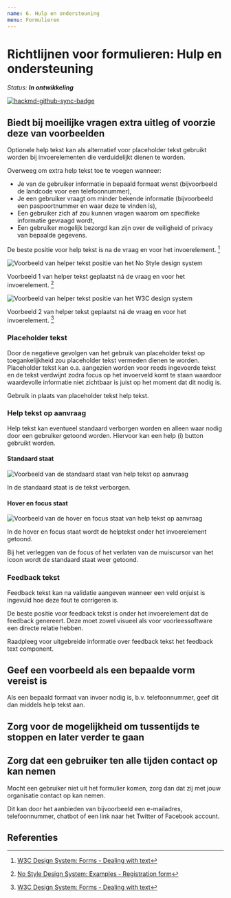 ```yaml
---
name: 6. Hulp en ondersteuning
menu: Formulieren
---
```


# Richtlijnen voor formulieren: Hulp en ondersteuning

_Status: **In ontwikkeling**_

[![hackmd-github-sync-badge](https://hackmd.io/O2RDX5szRBu-Tsml6ON4MA/badge)](https://hackmd.io/O2RDX5szRBu-Tsml6ON4MA)

## Biedt bij moeilijke vragen extra uitleg of voorzie deze van voorbeelden

Optionele help tekst kan als alternatief voor placeholder tekst gebruikt worden bij invoerelementen die verduidelijkt dienen te worden.

Overweeg om extra help tekst toe te voegen wanneer:

- Je van de gebruiker informatie in bepaald formaat wenst (bijvoorbeeld de landcode voor een telefoonnummer),
- Je een gebruiker vraagt om minder bekende informatie (bijvoorbeeld een paspoortnummer en waar deze te vinden is),
- Een gebruiker zich af zou kunnen vragen waarom om specifieke informatie gevraagd wordt,
- Een gebruiker mogelijk bezorgd kan zijn over de veiligheid of privacy van bepaalde gegevens.

De beste positie voor help tekst is na de vraag en voor het invoerelement. [^helper-text-position]

![Voorbeeld van helper tekst positie van het No Style design system](https://user-images.githubusercontent.com/248921/142423723-442f8506-2e12-4d57-8c25-4273002ee192.png)

Voorbeeld 1 van helper tekst geplaatst ná de vraag en voor het invoerelement. [^no-style-helper-text]

![Voorbeeld van helper tekst positie van het W3C design system](https://user-images.githubusercontent.com/248921/142424548-448c8a82-2b64-4667-8f8e-6c97ca00ac58.png)

Voorbeeld 2 van helper tekst geplaatst ná de vraag en voor het invoerelement. [^helper-text-position]

### Placeholder tekst

Door de negatieve gevolgen van het gebruik van placeholder tekst op toegankelijkheid zou placeholder tekst vermeden dienen te worden. Placeholder tekst kan o.a. aangezien worden voor reeds ingevoerde tekst en de tekst verdwijnt zodra focus op het invoerveld komt te staan waardoor waardevolle informatie niet zichtbaar is juist op het moment dat dit nodig is.

Gebruik in plaats van placeholder tekst help tekst.

### Help tekst op aanvraag

Help tekst kan eventueel standaard verborgen worden en alleen waar nodig door een gebruiker getoond worden. Hiervoor kan een help (i) button gebruikt worden.

#### Standaard staat

![Voorbeeld van de standaard staat van help tekst op aanvraag](https://i.imgur.com/APvKjcc.png)

In de standaard staat is de tekst verborgen.

#### Hover en focus staat

![Voorbeeld van de hover en focus staat van help tekst op aanvraag](https://i.imgur.com/y2Ah2qK.png)

In de hover en focus staat wordt de helptekst onder het invoerelement getoond.

Bij het verleggen van de focus of het verlaten van de muiscursor van het icoon wordt de standaard staat weer getoond.

### Feedback tekst

Feedback tekst kan na validatie aangeven wanneer een veld onjuist is ingevuld hoe deze fout te corrigeren is.

De beste positie voor feedback tekst is onder het invoerelement dat de feedback genereert. Deze moet zowel visueel als voor voorleessoftware een directe relatie hebben.

Raadpleeg voor uitgebreide informatie over feedback tekst het feedback text component.

## Geef een voorbeeld als een bepaalde vorm vereist is

Als een bepaald formaat van invoer nodig is, b.v. telefoonnummer, geef dit dan middels help tekst aan.

## Zorg voor de mogelijkheid om tussentijds te stoppen en later verder te gaan

## Zorg dat een gebruiker ten alle tijden contact op kan nemen

Mocht een gebruiker niet uit het formulier komen, zorg dan dat zij met jouw organisatie contact op kan nemen.

Dit kan door het aanbieden van bijvoorbeeld een e-mailadres, telefoonnummer, chatbot of een link naar het Twitter of Facebook account.

## Referenties
[^helper-text-position]: [W3C Design System: Forms - Dealing with text](https://design-system.w3.org/styles/forms.html#dealing-with-text)
[^no-style-helper-text]: [No Style Design System: Examples - Registration form](https://nostyle.herokuapp.com/examples)
